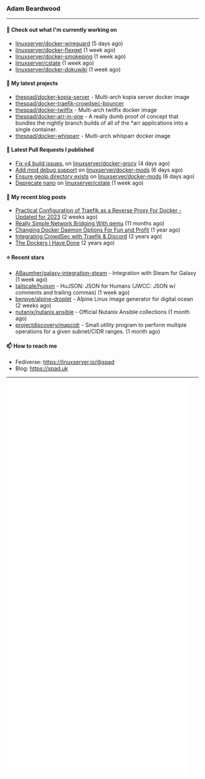 ### Adam Beardwood
---
#### 👷 Check out what I'm currently working on

- [linuxserver/docker-wireguard](https://github.com/linuxserver/docker-wireguard) (5 days ago)
- [linuxserver/docker-flexget](https://github.com/linuxserver/docker-flexget) (1 week ago)
- [linuxserver/docker-smokeping](https://github.com/linuxserver/docker-smokeping) (1 week ago)
- [linuxserver/cstate](https://github.com/linuxserver/cstate) (1 week ago)
- [linuxserver/docker-dokuwiki](https://github.com/linuxserver/docker-dokuwiki) (1 week ago)

#### 🌱 My latest projects

- [thespad/docker-kopia-server](https://github.com/thespad/docker-kopia-server) - Multi-arch kopia server docker image 
- [thespad/docker-traefik-crowdsec-bouncer](https://github.com/thespad/docker-traefik-crowdsec-bouncer)
- [thespad/docker-twitfix](https://github.com/thespad/docker-twitfix) - Multi-arch twitfix docker image
- [thespad/docker-arr-in-one](https://github.com/thespad/docker-arr-in-one) - A really dumb proof of concept that bundles the nightly branch builds of all of the *arr applications into a single container.
- [thespad/docker-whisparr](https://github.com/thespad/docker-whisparr) - Multi-arch whisparr docker image

#### 🔨 Latest Pull Requests I published

- [Fix v4 build issues.](https://github.com/linuxserver/docker-grocy/pull/69) on [linuxserver/docker-grocy](https://github.com/linuxserver/docker-grocy) (4 days ago)
- [Add mod debug support](https://github.com/linuxserver/docker-mods/pull/735) on [linuxserver/docker-mods](https://github.com/linuxserver/docker-mods) (6 days ago)
- [Ensure geoip directory exists](https://github.com/linuxserver/docker-mods/pull/734) on [linuxserver/docker-mods](https://github.com/linuxserver/docker-mods) (6 days ago)
- [Deprecate nano](https://github.com/linuxserver/cstate/pull/169) on [linuxserver/cstate](https://github.com/linuxserver/cstate) (1 week ago)

#### 📜 My recent blog posts

- [Practical Configuration of Traefik as a Reverse Proxy For Docker - Updated for 2023](https://spad.uk/practical-configuration-of-traefik-as-a-reverse-proxy-for-docker-updated-for-2023/) (2 weeks ago)
- [Really Simple Network Bridging With qemu](https://spad.uk/really-simple-network-bridging-with-qemu/) (11 months ago)
- [Changing Docker Daemon Options For Fun and Profit](https://spad.uk/changing-docker-daemon-options-for-fun-and-profit/) (1 year ago)
- [Integrating CrowdSec with Traefik &amp; Discord](https://spad.uk/integrating-crowdsec-with-traefik-discord/) (2 years ago)
- [The Dockers I Have Done](https://spad.uk/the-dockers-ive-done/) (2 years ago)

#### ⭐ Recent stars

- [ABaumher/galaxy-integration-steam](https://github.com/ABaumher/galaxy-integration-steam) - Integration with Steam for Galaxy (1 week ago)
- [tailscale/hujson](https://github.com/tailscale/hujson) - HuJSON: JSON for Humans (JWCC: JSON w/ comments and trailing commas) (1 week ago)
- [benpye/alpine-droplet](https://github.com/benpye/alpine-droplet) - Alpine Linux image generator for digital ocean (2 weeks ago)
- [nutanix/nutanix.ansible](https://github.com/nutanix/nutanix.ansible) - Official Nutanix Ansible collections (1 month ago)
- [projectdiscovery/mapcidr](https://github.com/projectdiscovery/mapcidr) - Small utility program to perform multiple operations for a given subnet/CIDR ranges. (1 month ago)

#### 📫 How to reach me
- Fediverse: https://linuxserver.io/@spad
- Blog: https://spad.uk
---
<img src="https://raw.githubusercontent.com/thespad/thespad/main/github-metrics.svg">
